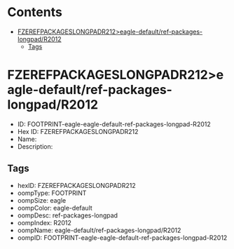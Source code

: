 



Contents
========

* [FZEREFPACKAGESLONGPADR212>eagle-default/ref-packages-longpad/R2012](#fzerefpackageslongpadr212eagle-defaultref-packages-longpadr2012)
	* [Tags](#tags)

# FZEREFPACKAGESLONGPADR212>eagle-default/ref-packages-longpad/R2012

- ID: FOOTPRINT-eagle-eagle-default-ref-packages-longpad-R2012
- Hex ID: FZEREFPACKAGESLONGPADR212
- Name: 
- Description: 

## Tags

- hexID: FZEREFPACKAGESLONGPADR212
- oompType: FOOTPRINT
- oompSize: eagle
- oompColor: eagle-default
- oompDesc: ref-packages-longpad
- oompIndex: R2012
- oompName: eagle-default/ref-packages-longpad/R2012
- oompID: FOOTPRINT-eagle-eagle-default-ref-packages-longpad-R2012

